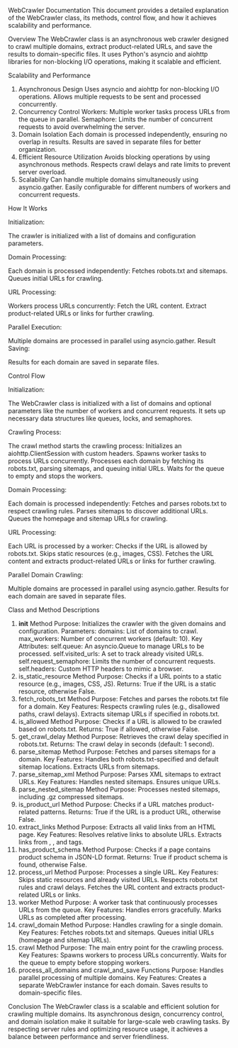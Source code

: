 WebCrawler Documentation
This document provides a detailed explanation of the WebCrawler class, its methods, control flow, and how it achieves scalability and performance.

Overview
The WebCrawler class is an asynchronous web crawler designed to crawl multiple domains, extract product-related URLs, and save the results to domain-specific files. It uses Python's asyncio and aiohttp libraries for non-blocking I/O operations, making it scalable and efficient.

Scalability and Performance
1. Asynchronous Design
Uses asyncio and aiohttp for non-blocking I/O operations.
Allows multiple requests to be sent and processed concurrently.
2. Concurrency Control
Workers: Multiple worker tasks process URLs from the queue in parallel.
Semaphore: Limits the number of concurrent requests to avoid overwhelming the server.
3. Domain Isolation
Each domain is processed independently, ensuring no overlap in results.
Results are saved in separate files for better organization.
4. Efficient Resource Utilization
Avoids blocking operations by using asynchronous methods.
Respects crawl delays and rate limits to prevent server overload.
5. Scalability
Can handle multiple domains simultaneously using asyncio.gather.
Easily configurable for different numbers of workers and concurrent requests.

How It Works

Initialization:

The crawler is initialized with a list of domains and configuration parameters.

Domain Processing:

Each domain is processed independently:
Fetches robots.txt and sitemaps.
Queues initial URLs for crawling.

URL Processing:

Workers process URLs concurrently:
Fetch the URL content.
Extract product-related URLs or links for further crawling.

Parallel Execution:

Multiple domains are processed in parallel using asyncio.gather.
Result Saving:

Results for each domain are saved in separate files.

Control Flow

Initialization:

The WebCrawler class is initialized with a list of domains and optional parameters like the number of workers and concurrent requests.
It sets up necessary data structures like queues, locks, and semaphores.

Crawling Process:

The crawl method starts the crawling process:
Initializes an aiohttp.ClientSession with custom headers.
Spawns worker tasks to process URLs concurrently.
Processes each domain by fetching its robots.txt, parsing sitemaps, and queuing initial URLs.
Waits for the queue to empty and stops the workers.


Domain Processing:

Each domain is processed independently:
Fetches and parses robots.txt to respect crawling rules.
Parses sitemaps to discover additional URLs.
Queues the homepage and sitemap URLs for crawling.

URL Processing:

Each URL is processed by a worker:
Checks if the URL is allowed by robots.txt.
Skips static resources (e.g., images, CSS).
Fetches the URL content and extracts product-related URLs or links for further crawling.

Parallel Domain Crawling:

Multiple domains are processed in parallel using asyncio.gather.
Results for each domain are saved in separate files.

Class and Method Descriptions
1. __init__ Method
Purpose: Initializes the crawler with the given domains and configuration.
Parameters:
domains: List of domains to crawl.
max_workers: Number of concurrent workers (default: 10).
Key Attributes:
self.queue: An asyncio.Queue to manage URLs to be processed.
self.visited_urls: A set to track already visited URLs.
self.request_semaphore: Limits the number of concurrent requests.
self.headers: Custom HTTP headers to mimic a browser.
2. is_static_resource Method
Purpose: Checks if a URL points to a static resource (e.g., images, CSS, JS).
Returns: True if the URL is a static resource, otherwise False.
3. fetch_robots_txt Method
Purpose: Fetches and parses the robots.txt file for a domain.
Key Features:
Respects crawling rules (e.g., disallowed paths, crawl delays).
Extracts sitemap URLs if specified in robots.txt.
4. is_allowed Method
Purpose: Checks if a URL is allowed to be crawled based on robots.txt.
Returns: True if allowed, otherwise False.
5. get_crawl_delay Method
Purpose: Retrieves the crawl delay specified in robots.txt.
Returns: The crawl delay in seconds (default: 1 second).
6. parse_sitemap Method
Purpose: Fetches and parses sitemaps for a domain.
Key Features:
Handles both robots.txt-specified and default sitemap locations.
Extracts URLs from sitemaps.
7. parse_sitemap_xml Method
Purpose: Parses XML sitemaps to extract URLs.
Key Features:
Handles nested sitemaps.
Ensures unique URLs.
8. parse_nested_sitemap Method
Purpose: Processes nested sitemaps, including .gz compressed sitemaps.
9. is_product_url Method
Purpose: Checks if a URL matches product-related patterns.
Returns: True if the URL is a product URL, otherwise False.
10. extract_links Method
Purpose: Extracts all valid links from an HTML page.
Key Features:
Resolves relative links to absolute URLs.
Extracts links from <a>, <link>, and <meta> tags.
11. has_product_schema Method
Purpose: Checks if a page contains product schema in JSON-LD format.
Returns: True if product schema is found, otherwise False.
12. process_url Method
Purpose: Processes a single URL.
Key Features:
Skips static resources and already visited URLs.
Respects robots.txt rules and crawl delays.
Fetches the URL content and extracts product-related URLs or links.
13. worker Method
Purpose: A worker task that continuously processes URLs from the queue.
Key Features:
Handles errors gracefully.
Marks URLs as completed after processing.
14. crawl_domain Method
Purpose: Handles crawling for a single domain.
Key Features:
Fetches robots.txt and sitemaps.
Queues initial URLs (homepage and sitemap URLs).
15. crawl Method
Purpose: The main entry point for the crawling process.
Key Features:
Spawns workers to process URLs concurrently.
Waits for the queue to empty before stopping workers.
16. process_all_domains and crawl_and_save Functions
Purpose: Handles parallel processing of multiple domains.
Key Features:
Creates a separate WebCrawler instance for each domain.
Saves results to domain-specific files.

Conclusion
The WebCrawler class is a scalable and efficient solution for crawling multiple domains. Its asynchronous design, concurrency control, and domain isolation make it suitable for large-scale web crawling tasks. By respecting server rules and optimizing resource usage, it achieves a balance between performance and server friendliness.
